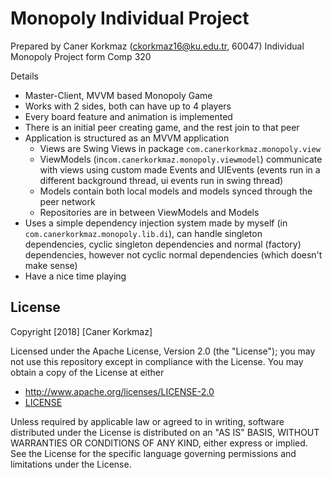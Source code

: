 # Monopoly Individual Project

Prepared by Caner Korkmaz (ckorkmaz16@ku.edu.tr, 60047)
Individual Monopoly Project form Comp 320

Details
- Master-Client, MVVM based Monopoly Game
- Works with 2 sides, both can have up to 4 players
- Every board feature and animation is implemented
- There is an initial peer creating game, and the rest join to that peer
- Application is structured as an MVVM application
    - Views are Swing Views in package `com.canerkorkmaz.monopoly.view`
    - ViewModels (in`com.canerkorkmaz.monopoly.viewmodel`) communicate with views using custom made Events and UIEvents (events run in a different background thread, ui events run in swing thread)
    - Models contain both local models and models synced through the peer network
    - Repositories are in between ViewModels and Models
- Uses a simple dependency injection system made by myself (in `com.canerkorkmaz.monopoly.lib.di`), can handle singleton dependencies, cyclic singleton dependencies and normal (factory) dependencies, however not cyclic normal dependencies (which doesn't make sense)
- Have a nice time playing

## License

Copyright [2018] [Caner Korkmaz]

Licensed under the Apache License, Version 2.0 (the "License");
you may not use this repository except in compliance with the License.
You may obtain a copy of the License at either

- http://www.apache.org/licenses/LICENSE-2.0
- [LICENSE](./LICENSE)

Unless required by applicable law or agreed to in writing, software
distributed under the License is distributed on an "AS IS" BASIS,
WITHOUT WARRANTIES OR CONDITIONS OF ANY KIND, either express or implied.
See the License for the specific language governing permissions and
limitations under the License.
